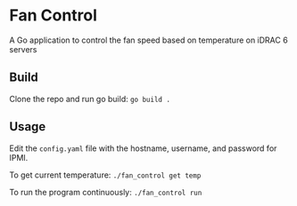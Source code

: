 # Fan Control
A Go application to control the fan speed based on temperature on iDRAC 6 servers

## Build
Clone the repo and run go build:
`go build .`

## Usage 
Edit the `config.yaml` file with the hostname, username, and password for IPMI.

To get current temperature:
`./fan_control get temp`

To run the program continuously:
`./fan_control run`
